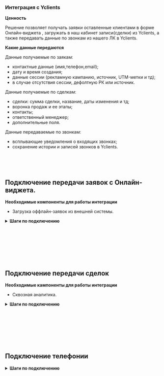 ### Интеграция с Yclients  <br />

**Ценность**  <br /> 

Решение позволяет получать заявки оставленные клиентами в форме Онлайн-виджета , загружать в наш кабинет записи(сделки) из Yclients, а также передавать данные по звонкам из нашего ЛК в Yclients. <br />  
 
**Какие данные передаются**    <br />

Данные получаемые по заякам:   <br />

- контактные данные (имя,телефон,email);  
- дату и время создания; 
- данные сессии (рекламную кампанию, источник, UTM-метки и тд);  
- в случае отсутствия сессии, дефолтную РК или источник.<br />


Данные получаемые по сделкам:    <br />
- сделки: сумма сделки, название, даты изменения и тд; 
- воронка продаж и ее этапы;
- контакты;
- ответственный менеджер;
- дополнительные поля.  <br />

Данные передаваемые по звонкам:  <br />

- всплывающие уведомления о входящих звонках;
- сохранение истории и записей звонков в Yclients. <br />

<br />
<br />
<br />

## Подключение передачи заявок с Онлайн-виджета.  <br />

**Необходимые компоненты для работы интеграции**  <br />  
- Загрузка оффлайн-заявок из внешней системы.  <br />

<details>
 <summary style="font-weight:bold;"> Шаги по подключению </summary> <br />

1. Добавить доп поле "comagic_id" во всех филиалах по которым есть форма онлайн записи, выбираем Сеть ,  Настройки → Дополнительный поля → Доп. параметры записи <br />
 ![image](YC-D1.png)  
2. Прожмите переключатель "Yclients передача заявок c Онлайн-виджета", для активации интеграции. <br />
3. Выполните настройку интеграции. <br />

- **Настройте Webhook в Yclients** <br />

<details>
 <summary style="font-weight:bold;"> Подробнее </summary> <br />

Отправка хука настраивается в Yclients через создание собственного приложения, инструкция по созданию находится [по ссылке](https://support.yclients.com/67-68-202?_ga=2.235690817.1118622726.1689663799-975683808.1687778856) .  

- В поле «Адрес, на который отправлять уведомления» укажите url из параметра "Webhook URL".
- В настройке хука в разделе **"Отправлять события по сущностям"** выбираем **"Событие по записям", "Событие по клиентам"**.
  
![image](yc_hook.jpg)  

**Важно**: если у клиента несколько филиалов, для каждого необходимо события хука настраивать отдельно, так как настройки для каждого филиала располагаются отдельно друг от друга.  

 
</details> 
<br />

- **Рекламная кампания/источник** — необходимо выбрать какую сущность использовать для обращений без сессии. По умолчанию выбрана Рекламная кампания (маркер не прожат), при прожатии маркера выбирается Источник. <br />
- В зависимости от положения переключателя "Рекламная кампания/источник" выводится либо список рекламных кампаний из личного кабинета клиента, либо список источников и сайтов. Необходимо указать какую **Рекламную кампанию/источник и сайт** используем в случае отсутствия сессии. <br />

4. Нажмите сохранить. <br />
5. После сохранения будет выведен скрипт, который необходимо установить на сайт в соответствие с описанием в настройках.<br />
![image](yc_f_vkl.gif)   
Данный скрипт устанавливаем на всех страницах сайта, где расположен виджет Yclients, а так же требуется добавить наш скрипт и стандартный код вставки в саму форму в YClients (инъекция скрипта).  <br />

**Важно**: <br />
   - Инъекция скрипта доступна для всех клиентов в старом дизайне. В новом дизайне Yclients  добавляет данную функцию по запросу.  
   ![image](yc_f1.jpg) ![image](yc_f2.jpg)   
   - Если клиент на сайт добавляет не виджет Yclients (кнопку), а отдельную ссылку на лендинг, то в этой ссылке необходимо добавить  class="yclick" <br />
   
   **Пример:** <br />
 
  <Alert backgroundColor="#c3e8d7">
    
   a class="yclick" href="https://n822081.yclients.com/" target="_blank">Открыть новую вкладку</a>

   где "https://n822081.yclients.com/" - это домен страницы на которой стоит ваш виджет.
   
 </Alert>   <br />
  
После подключения интеграции сделки будут попадать в  Сырые данные -> Обращения и цели.  <br />
Для проверки корректности работы интеграции оставьте тестовую запись в Онлайн-виджете Yclients.

</details> 

<br />
<br />
<br />
<br />
<br />
<br />
<br />
  
## Подключение передачи сделок   <br />

**Необходимые кампоненты для работы интеграции**   <br />
- Сквозная аналитика.  <br />

<details>
 <summary style="font-weight:bold;"> Шаги по подключению </summary> <br />

 
1. Прожмите переключатель "Yclients передача сделок", для активации интеграции. <br />
2. Выполните настройку интеграции. <br />

- **Настройте Webhook в Yclients** <br />

<details>
 <summary style="font-weight:bold;"> Подробнее </summary> <br />

Отправка хука настраивается в Yclients через создание собственного приложения, инструкция по созданию находится [по ссылке](https://support.yclients.com/67-68-202?_ga=2.235690817.1118622726.1689663799-975683808.1687778856) .  

- В поле «Адрес, на который отправлять уведомления» укажите url из параметра "Webhook URL".
- В настройке хука в разделе **"Отправлять события по сущностям"** выбираем **"Событие по записям", "Событие по клиентам"**.
  
![image](yc_hook.jpg)  

**Важно**: если у клиента несколько филиалов, для каждого необходимо события хука настраивать отдельно, так как настройки для каждого филиала располагаются отдельно друг от друга.  


</details> 
<br />

- **Авторизация в Yclients** <br />

<details>
 <summary style="font-weight:bold;"> Подробнее </summary> <br />
 
   - В поле "Credential" нажимаем "Add Credential".
   - В открывшемся окне вводим название, логин от кабинета Yclients (username), пароль от кабинета Yclients(password).
   - Нажимаем клавишу сохранить. 
    ![image](yc_d_vkl.gif)

</details> 
<br />

После подключения интеграции сделки будут попадать в  Сырые данные -> Сделки.  <br />
Для проверки корректности работы интеграции создайте тестовую сделку в Yclients.


</details> 
<br />
<br />
<br />
<br />
<br />
<br />
<br />

## Подключение телефонии   <br />

<details>
 <summary style="font-weight:bold;"> Шаги по подключению </summary> <br />

1. Прожмите переключатель "Yclients телефония", для активации интеграции. <br />
2. **Сеть** - укажите название сети, с которой подключаете интеграцию. С каждой сетью интеграция подключается отдельно, так как User token в Yclients формируется под каждую сеть.
3. Добавьте **User token** из Yclients в поле **Авторизация**.  <br />
User token можно получить в Телефония -> Интеграция, поле "Токен".

![image](yclients_1.jpg)
<br /> 

4. **Список виртуальных номеров** - укажите виртуальные номера, по которым необходимо отображать данные по звонкам в Yclients в указанной сети. <br />
5. **Способ маршрутизации** - выберите, какая сущность будет использоваться для маршрутизации, SIP или внутренний номер.
6. Нажмите **сохранить**. <br />
7. В кабинете Yclients, после проведенных настроек, появятся дополнительные разделы в блоке Сеть –> Телефония: <br />  
Маршрутизация, Маршруты и Звонки (1), а статус интеграции изменится на Интеграция подключена (2)
![image](yclients_2.jpg)
<br />

8. В Yclients перейдите в раздел **Маршруты** и выстроите маршрут, по которому будет идти звонок. <br />
Маршрут по умолчанию всего один – Маршрут для всех пользователей. <br />
Настройка маршрута по умолчанию – сохранять историю звонков по маршруту в Истории сети.<br />

![image](Yclients_marshroot1.png) <br /> 

Кликните, чтобы открыть настройки. <br />

![image](Yclients_marshroot2.png) <br />

При такой настройке всплывающие уведомления о звонках работать не будут, а звонки будут видны только в истории звонков сети.  <br />
**Измените настройку** на ту, которая вам подходит: <br />
  - история звонков сети и всех салонов – всплывающее окно о звонке будет появляться во всех филиалах сети, звонок будет виден во всех филиалах в разделе Обзор – Звонки. 
  - история звонков сети и уведомленных салонов – всплывающее окно о звонке будет появляться в том филиале/филиалах, которые будут выбраны в этом маршруте. <br />
  
9. После настройки маршрута свяжите его с номером телефона/идентификатором абонента телефонии, sip или внутренний номер сотрудника, на который поступают звонки. <br />
Для этого перейдите в раздел **Маршрутизация**.
 ![image](Yclients_marshrootizacia1.png) <br />
Укажите номер телефона своей компании без плюса, скобок, дефисов, пробелов и других символов и сохраните. <br />
Настройка в  Yclients завершена. <br />
<br />

Для проверки работы интеграции на тестовых звонках проверьте работы пунктов указаных в **"Данные передаваемые по звонкам"**. <br />
Если после всех настроек звонки в Yclients не появляются, проверьте, совпадают ли номера телефонов в маршрутизации Yclients и нашем Личном кабинете.


</details> 
